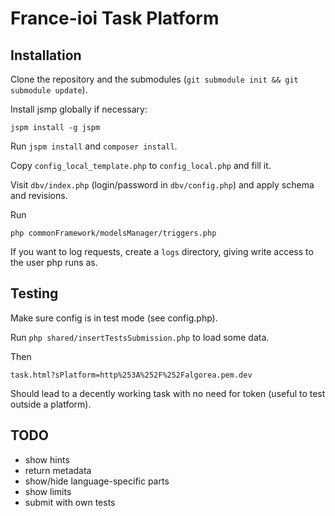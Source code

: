 # France-ioi Task Platform

## Installation

Clone the repository and the submodules (`git submodule init && git submodule update`).

Install jsmp globally if necessary:

    jspm install -g jspm

Run `jspm install` and `composer install`.

Copy `config_local_template.php` to `config_local.php` and fill it.

Visit `dbv/index.php` (login/password in `dbv/config.php`) and apply schema and revisions.

Run

    php commonFramework/modelsManager/triggers.php

If you want to log requests, create a `logs` directory, giving write access to the user php runs as.

## Testing

Make sure config is in test mode (see config.php).

Run `php shared/insertTestsSubmission.php` to load some data.

Then

    task.html?sPlatform=http%253A%252F%252Falgorea.pem.dev

Should lead to a decently working task with no need for token (useful to test outside a platform).

## TODO

- show hints
- return metadata
- show/hide language-specific parts
- show limits
- submit with own tests

